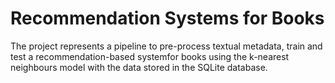 # Recommendation Systems for Books
The project represents a pipeline to pre-process textual metadata, train and test a recommendation-based systemfor books using the k-nearest neighbours model with the data stored in the SQLite database.
